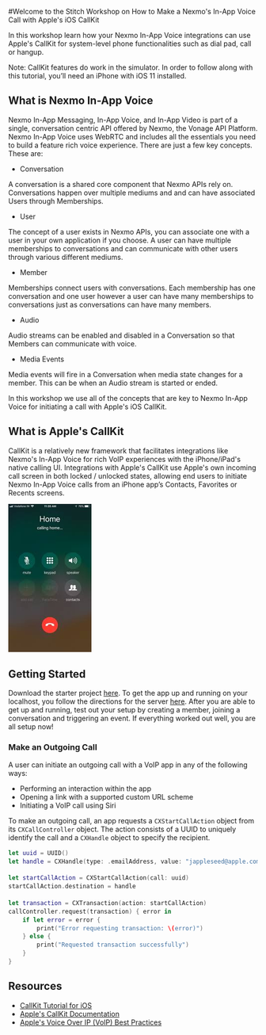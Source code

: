 #Welcome to the Stitch Workshop on How to Make a Nexmo's In-App Voice Call with Apple's iOS CallKit 

In this workshop learn how your Nexmo In-App Voice integrations can use Apple's CallKit for system-level phone functionalities such as dial pad, call or hangup. 

Note: CallKit features do work in the simulator. In order to follow along with this tutorial, you’ll need an iPhone with iOS 11 installed.

## What is Nexmo In-App Voice

Nexmo In-App Messaging, In-App Voice, and In-App Video is part of a single, conversation centric API offered by Nexmo, the Vonage API Platform. Nexmo In-App Voice uses WebRTC and includes all the essentials you need to build a feature rich voice experience. There are just a few key concepts. These are: 

- Conversation

A conversation is a shared core component that Nexmo APIs rely on. Conversations happen over multiple mediums and and can have associated Users through Memberships.

- User

The concept of a user exists in Nexmo APIs, you can associate one with a user in your own application if you choose. A user can have multiple memberships to conversations and can communicate with other users through various different mediums.

- Member

Memberships connect users with conversations. Each membership has one conversation and one user however a user can have many memberships to conversations just as conversations can have many members.

- Audio

Audio streams can be enabled and disabled in a Conversation so that Members can communicate with voice.

- Media Events

Media events will fire in a Conversation when media state changes for a member. This can be when an Audio stream is started or ended.

In this workshop we use all of the concepts that are key to Nexmo In-App Voice for initiating a call with Apple's iOS CallKit.  

## What is Apple's CallKit

CallKit is a relatively new framework that facilitates integrations like Nexmo's In-App Voice for rich VoIP experiences with the iPhone/iPad's native calling UI. Integrations with Apple's CallKit use Apple's own incoming call screen in both locked / unlocked states, allowing end users to initiate Nexmo In-App Voice calls from an iPhone app’s Contacts, Favorites or Recents screens. 

![iOS call screen](assets/callingHome.jpg)


## Getting Started 

Download the starter project [here](). To get the app up and running on your localhost, you follow the directions for the server [here](). After you are able to get up and running, test out your setup by creating a member, joining a conversation and triggering an event. If everything worked out well, you are all setup now! 


### Make an Outgoing Call 

A user can initiate an outgoing call with a VoIP app in any of the following ways:
- Performing an interaction within the app
- Opening a link with a supported custom URL scheme
- Initiating a VoIP call using Siri

To make an outgoing call, an app requests a `CXStartCallAction` object from its `CXCallController` object. The action consists of a UUID to uniquely identify the call and a `CXHandle` object to specify the recipient.

```Swift 
let uuid = UUID()
let handle = CXHandle(type: .emailAddress, value: "jappleseed@apple.com")
 
let startCallAction = CXStartCallAction(call: uuid)
startCallAction.destination = handle
 
let transaction = CXTransaction(action: startCallAction)
callController.request(transaction) { error in
    if let error = error {
        print("Error requesting transaction: \(error)")
    } else {
        print("Requested transaction successfully")
    }
}
```


## Resources 
- [CallKit Tutorial for iOS](https://www.raywenderlich.com/701-callkit-tutorial-for-ios) 
- [Apple's CallKit Documentation](https://developer.apple.com/documentation/callkit)
- [Apple's Voice Over IP (VoIP) Best Practices](https://developer.apple.com/library/archive/documentation/Performance/Conceptual/EnergyGuide-iOS/OptimizeVoIP.html#//apple_ref/doc/uid/TP40015243-CH30-SW1)


